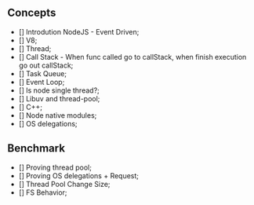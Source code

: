 ## Concepts

- [] Introdution NodeJS - Event Driven;
- [] V8;
- [] Thread;
- [] Call Stack - When func called go to callStack, when finish execution go out callStack;
- [] Task Queue;
- [] Event Loop;
- [] Is node single thread?;
- [] Libuv and thread-pool;
- [] C++;
- [] Node native modules;
- [] OS delegations;

## Benchmark

- [] Proving thread pool;
- [] Proving OS delegations + Request;
- [] Thread Pool Change Size;
- [] FS Behavior;
